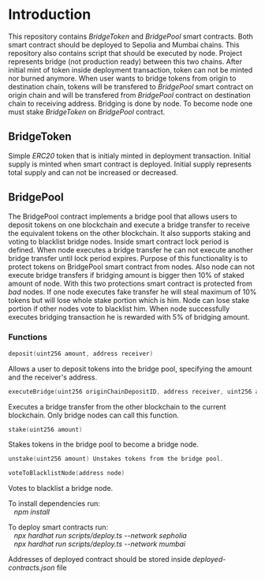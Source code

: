# Introduction

This repository contains *BridgeToken* and *BridgePool* smart contracts. Both smart contract should be deployed to Sepolia and Mumbai chains. This repository also contains script that should be executed by node. Project represents bridge (not production ready) between this two chains. After initial mint of token inside deployment transaction, token can not be minted nor burned anymore. When user wants to bridge tokens from origin to destination chain, tokens will be transfered to *BridgePool* smart contract on origin chain and will be transfered from *BridgePool* contract on destination chain to receiving address. Bridging is done by node. To become node one must stake *BridgeToken* on *BridgePool* contract.

## BridgeToken

Simple *ERC20* token that is initialy minted in deployment transaction. Initial supply is minted when smart contract is deployed. Initial supply represents total supply and can not be increased or decreased.

## BridgePool

The BridgePool contract implements a bridge pool that allows users to deposit tokens on one blockchain and execute a bridge transfer to receive the equivalent tokens on the other blockchain. It also supports staking and voting to blacklist bridge nodes. Inside smart contract lock period is defined. When node executes a bridge transfer he can not execute another bridge transfer until lock period expires. Purpose of this functionality is to protect tokens on BridgePool smart contract from nodes. Also node can not execute bridge transfers if bridging amount is bigger then 10% of staked amount of node. With this two protections smart contract is protected from *bad* nodes. If one node executes fake transfer he will steal maximum of 10% tokens but will lose whole stake portion which is him. Node can lose stake portion if other nodes vote to blacklist him. When node successfully executes bridging transaction he is rewarded with 5% of bridging amount.

### Functions
```cpp
deposit(uint256 amount, address receiver)
```
Allows a user to deposit tokens into the bridge pool, specifying the amount and the receiver's address.

```cpp
executeBridge(uint256 originChainDepositID, address receiver, uint256 amount)
```
Executes a bridge transfer from the other blockchain to the current blockchain. Only bridge nodes can call this function.

```cpp
stake(uint256 amount)
```
Stakes tokens in the bridge pool to become a bridge node.

```cpp
unstake(uint256 amount) Unstakes tokens from the bridge pool.
```

```cpp
voteToBlacklistNode(address node)
```
Votes to blacklist a bridge node.

To install dependencies run:
<br>
&nbsp;&nbsp; _npm install_

To deploy smart contracts run:
<br>
&nbsp;&nbsp; _npx hardhat run scripts/deploy.ts --network sepholia_
<br>
&nbsp;&nbsp; _npx hardhat run scripts/deploy.ts --network mumbai_

Addresses of deployed contract should be stored inside _deployed-contracts.json_ file
